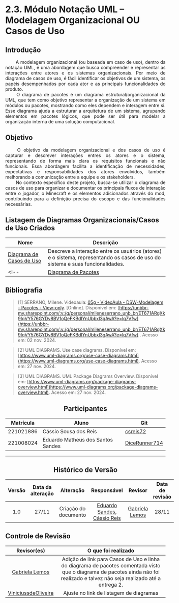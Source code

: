 # 2.3. Módulo Notação UML – Modelagem Organizacional OU Casos de Uso

<!-- Foco_3: Modelagem Organizacional OU Casos de Uso.

Entrega Mínima: 1 Modelo, sendo esse o Diagrama de Pacotes ou o Diagrama de Casos de Uso.

Apresentação (em sala) explicando o modelo especificado, com: (i) rastro claro aos membros participantes (MOSTRAR QUADRO DE PARTICIPAÇÕES & COMMITS); (ii) justificativas & senso crítico sobre o modelo, e (iii) comentários gerais sobre o trabalho em equipe. Tempo da Apresentação: +/- 5min. Recomendação: Apresentar diretamente via Wiki ou GitPages do Projeto. Baixar os conteúdos com antecedência, evitando problemas de internet no momento de exposição nas Dinâmicas de Avaliação.

A Wiki ou GitPages do Projeto deve conter um tópico dedicado ao Módulo Modelagem Organizacional/Casos de Uso (Notação UML), com 1 modelo, histórico de versões, referências, e demais detalhamentos gerados pela equipe nesse escopo. -->

## Introdução 
<!--  
- **Apresente o tema do projeto ou estudo;**
- **Busque trazer referências no decorrer do texto;**
- Destaque a relevância do diagrama ou abordagem para a área de aplicação.
- Mencione brevemente os principais aspectos que serão abordados no documento.
-->

<div align="justify">&emsp;&emsp;
A modelagem organizacional (ou baseada em caso de uso), dentro da notação UML, é uma abordagem que busca compreender e representar as interações entre atores e os sistemas organizacionais. Por meio de diagrama de casos de uso, é fácil identificar os objetivos de um sistema, os papéis desempenhados por cada ator e as principais funcionalidades do produto.
</div>

<div align="justify">&emsp;&emsp;
O diagrama de pacotes é um diagrama estrutural/organizacional da UML, que tem como objetivo representar a organização de um sistema em módulos ou pacotes, mostrando como eles dependem e interagem entre si. Esse diagrama ajuda a estruturar a arquitetura de um sistema, agrupando elementos em pacotes lógicos, que pode ser útil para modelar a organização interna de uma solução computacional.
</div>

## Objetivo
<!--  
- **Declare o que se pretende alcançar com o diagrama em projetos no geral; Busque referenciar!**
- **Declare o que se pretende alcançar com o diagrama para equipe neste contexto;**
- **Destaque os resultados esperados, como soluções para problemas, melhorias no entendimento ou suporte à tomada de decisões.**
-->

<div align="justify">&emsp;&emsp;
O objetivo da modelagem organizacional e dos casos de uso é capturar e descrever interações entres os atores e o sistema, representando de forma mais clara os requisitos funcionais e não funcionais. Essa abordagem facilita a identificação de necessidades, expectativas e responsabilidades dos atores envolvidos, também melhorando a comunicação entre a equipe e os stakeholders. 
</div>

<div align="justify">&emsp;&emsp;
No contexto específico deste projeto, busca-se utilizar o diagrama de casos de uso para organizar e documentar os principais fluxos de interação entre o jogador, o Minecraft e os elementos adicionados através do mod, contribuindo para a definição precisa do escopo e das funcionalidades necessárias.
</div>

<!--  
- **Explique o processo utilizado para desenvolver o trabalho. COMO foi feito?**
- **Descreva as ferramentas, técnicas ou referências utilizadas na construção do diagrama ou solução. Se houver alguma ferramenta específica determinada pela professora, a sugestão é usá-la sendo em qualquer etapa do processo. Podem começar com uma ferramenta que já são familiarizados e depois explorar outras ferramentas.**
- Se desejarem, podem citar os desafios encontrados seguindo a metodologia, propostas de melhoria, etc.
-->

<!-- ### Versões Anteriores

<details>
<summary>Visualizar versão 1.2</summary>

### Versão 1.2 -->

<!-- Aqui documente as mudanças de uma versão para a outra -->
<!-- A Figura 1 apresenta não só o BPMN revisado como também alguns materiais utilizados durante sua confecção.

<center><b>Figura 1 -</b> BPMN revisado versão 1.2</center>

![Versao 1.2](../assets/BPMN/bpmn2.png)

<center><b>Fonte:</b> Lemos, 2024.</center>

</details>

<details>
<summary>Visualizar versão 1.1</summary>

### Versão 1.1

A Figura 2 apresenta não só o BPMN revisado como também alguns materiais utilizados durante sua confecção.

<center><b>Figura 2 -</b> BPMN revisado versão 1.1</center>

![Versao 1.1](../assets/BPMN/bpmnRevisado.jpg)

<center><b>Fonte:</b> Silva, Lemos, Sandes, Carvalho, 2024.</center>

</details>

<details>
<summary>Visualizar versão 1.0</summary>

### Versão 1.0

Primeira adaptação ao Bizagi pode ser vista na Figura 3.

<center><b>Figura 3 -</b> BPMN adaptado ao Bizagi versão 1.0</center>

![Versão 1.0](../assets/BPMN/BPMN.png)

<center><b>Fonte:</b> Bartz, Rodrigues, Reis, Sandes, Lemos,  Carvalho, Silva, Santos, Alves, Santos, 2024.</center>

</details> -->

## Listagem de Diagramas Organizacionais/Casos de Uso Criados

| Nome                         | Descrição |
| ---------------------------- | --------- |
| [Diagrama de Casos de Uso](../Projeto/DiagramaDeCasosDeUso.md) | Descreve a interação entre os usuários (atores) e o sistema, representando os casos de uso do sistema e suas funcionalidades. |
<!--| [Diagrama de Pacotes]()      | Permite a organização do sistema em pacotes, representando uma visão em módulos.         | -->

## Bibliografia 

<!-- - **Altere!**-->

> [1] SERRANO, Milene. Videoaula: [05g - VideoAula - DSW-Modelagem - Pacotes - View-only](https://unbbr-my.sharepoint.com/:v:/g/personal/mileneserrano_unb_br/ET671ARgXk9IqVY576GYDv8BV1oQeFKBdIYnUbbxl3gAwA?e=lq7Vfw). [Online]. Disponível em: [https://unbbr-my.sharepoint.com/:v:/g/personal/mileneserrano_unb_br/ET671ARgXk9IqVY576GYDv8BV1oQeFKBdIYnUbbxl3gAwA?e=lq7Vfw](https://unbbr-my.sharepoint.com/:v:/g/personal/mileneserrano_unb_br/ET671ARgXk9IqVY576GYDv8BV1oQeFKBdIYnUbbxl3gAwA?e=lq7Vfw) . Acesso em: 02 nov. 2024.

> [2] UML DIAGRAMS. Use case diagrams. Disponível em: [https://www.uml-diagrams.org/use-case-diagrams.html](https://www.uml-diagrams.org/use-case-diagrams.html). Acesso em: 27 nov. 2024.

> [3] UML DIAGRAMS. UML Package Diagrams Overview. Disponível em: [https://www.uml-diagrams.org/package-diagrams-overview.html](https://www.uml-diagrams.org/package-diagrams-overview.html). Acesso em: 27 nov. 2024.

<center>

## Participantes

</center>

<!-- de preferência: em ordem alfabética, seguindo o exemplo: -->

<div style="margin: 0 auto; width: fit-content;">

| Matrícula | Aluno                             | Git                                               |
| --------- | --------------------------------- | ------------------------------------------------- |
| 221021886 | Cássio Sousa dos Reis             | [csreis72](https://github.com/csreis72)           |
| 221008024 | Eduardo Matheus dos Santos Sandes | [DiceRunner714](https://github.com/DiceRunner714) |

</div>

---

<center>

## Histórico de Versão

</center>

<!-- Lembre de alterar a data -->
<!-- É PRA POR O NOME, NÃO O USER DO GITHUB -->

<div style="margin: 0 auto; width: fit-content;">

| Versão | Data da alteração |      Alteração       |                                          Responsável                                           | Revisor | Data de revisão |
| :----: | :---------------: | :------------------: | :--------------------------------------------------------------------------------------------: | :-----: | :-------------: |
|  1.0   |       27/11       | Criação do documento | [Eduardo Sandes](https://github.com/DiceRunner714), [Cássio Reis](https://github.com/csreis72) |  [Gabriela Lemos](https://github.com/heylisten64)        |      28/11           |

</div>

## Controle de Revisão

| Revisor(es) | O que foi realizado |
| :---------: | :-----------------: |
|  [Gabriela Lemos](https://github.com/heylisten64)           | Adição de link para Casos de Uso e linha do diagrama de pacotes comentada visto que o diagrama de pacotes ainda não foi realizado e talvez não seja realizado até a entrega 2.                   |
| [ViniciussdeOliveira](https://github.com/ViniciussdeOliveira) | Ajuste no link de listagem de diagramas |